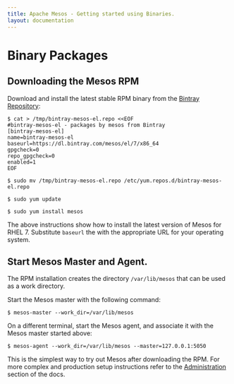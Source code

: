 ```yaml
---
title: Apache Mesos - Getting started using Binaries.
layout: documentation
---
```


# Binary Packages

## Downloading the Mesos RPM

Download and install the latest stable RPM binary from the [Bintray Repository](https://bintray.com/mesos/):

    $ cat > /tmp/bintray-mesos-el.repo <<EOF
    #bintray-mesos-el - packages by mesos from Bintray
    [bintray-mesos-el]
    name=bintray-mesos-el
    baseurl=https://dl.bintray.com/mesos/el/7/x86_64
    gpgcheck=0
    repo_gpgcheck=0
    enabled=1
    EOF

    $ sudo mv /tmp/bintray-mesos-el.repo /etc/yum.repos.d/bintray-mesos-el.repo

    $ sudo yum update

    $ sudo yum install mesos

The above instructions show how to install the latest version of Mesos for RHEL 7.
Substitute `baseurl` the with the appropriate URL for your operating system.

## Start Mesos Master and Agent.

The RPM installation creates the directory `/var/lib/mesos` that can be used as a work directory.

Start the Mesos master with the following command:

    $ mesos-master --work_dir=/var/lib/mesos

On a different terminal, start the Mesos agent, and associate it with the Mesos master started above:

    $ mesos-agent --work_dir=/var/lib/mesos --master=127.0.0.1:5050

This is the simplest way to try out Mesos after downloading the RPM. For more complex and production
setup instructions refer to the [Administration](http://mesos.apache.org/documentation/latest/#administration) section of the docs.
